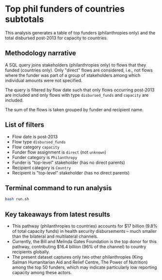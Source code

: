 # Top phil funders of countries subtotals
This analysis generates a table of top funders (philanthropies only) and the total disbursed post-2013 for capacity to countries.

## Methodology narrative
A SQL query joins stakeholders (philanthropies only) to flows that they funded (countries only). Only "direct" flows are considered, i.e., not flows where the funder was part of a group of stakeholders among which individual amounts were not specified.

The query is filtered by flow date such that only flows occurring post-2013 are included and only flows with type `disbursed_funds` and `capacity` are included.

The sum of the flows is taken grouped by funder and recipient name.

## List of filters
- Flow date is post-2013
- Flow type `disbursed_funds`
- Flow category `capacity`
- Funder flow assignment is `direct` (not `unknown`)
- Funder category is `Philanthropy`
- Funder is "top-level" stakeholder (has no direct parents)
- Recipient category is `Country`
- Recipient is "top-level" stakeholder (has no direct parents)

## Terminal command to run analysis
```bash
bash run.sh
```

## Key takeaways from latest results
- This pathway (philanthropies to countries) accounts for $17 billion (9.8% of total capacity funds) in health security disbursements – much smaller than the bilateral and multilateral channels.
- Currently, the Bill and Melinda Gates Foundation is the top donor for this pathway, contributing $16.4 billion (96% of the channel) to country recipients globally.
- The present dataset captures only two other philanthropies (King Salman Humanitarian Aid and Relief Centre, The Power of Nutrition) among the top 50 funders, which may indicate particularly low reporting capacity among these actors.
